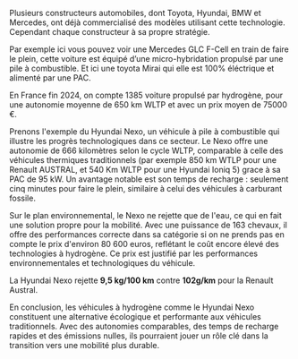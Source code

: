 Plusieurs constructeurs automobiles, dont Toyota, Hyundai, BMW et Mercedes, ont déjà commercialisé des modèles utilisant cette technologie. Cependant chaque constructeur à sa propre stratégie.

Par exemple ici vous pouvez voir une Mercedes GLC F-Cell en train de faire le plein, cette voiture est équipé d’une micro-hybridation propulsé par une pile à combustible. Et ici une toyota Mirai qui elle est 100% éléctrique et alimenté par une PAC.

En France fin 2024, on compte 1385 voiture propulsé par hydrogène, pour une autonomie moyenne de 650 km WLTP et avec un prix moyen de 75000 €.

Prenons l'exemple du Hyundai Nexo, un véhicule à pile à combustible qui illustre les progrès technologiques dans ce secteur. Le Nexo offre une autonomie de 666 kilomètres selon le cycle WLTP, comparable à celle des véhicules thermiques traditionnels (par exemple 850 km WTLP pour une Renault AUSTRAL, et 540 Km WLTP pour une Hyundai Ioniq 5) grace à sa PAC de 95 kW. Un avantage notable est son temps de recharge : seulement cinq minutes pour faire le plein, similaire à celui des véhicules à carburant fossile.

Sur le plan environnemental, le Nexo ne rejette que de l'eau, ce qui en fait une solution propre pour la mobilité. Avec une puissance de 163 chevaux, il offre des performances correcte dans sa catégorie si on ne prends pas en compte le prix d'environ 80 600 euros, reflétant le coût encore élevé des technologies à hydrogène. Ce prix est justifié par les performances environnementales et technologiques du véhicule.

La Hyundai Nexo rejette **9,5 kg/100 km** contre **102g/km** pour la Renault Austral.

En conclusion, les véhicules à hydrogène comme le Hyundai Nexo constituent une alternative écologique et performante aux véhicules traditionnels. Avec des autonomies comparables, des temps de recharge rapides et des émissions nulles, ils pourraient jouer un rôle clé dans la transition vers une mobilité plus durable.